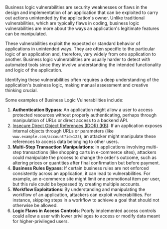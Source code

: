 Business logic vulnerabilities are security weaknesses or flaws in the design and implementation of an application that can be exploited to carry out actions unintended by the application's owner. Unlike traditional vulnerabilities, which are typically flaws in coding, business logic vulnerabilities are more about the ways an application's legitimate features can be manipulated.

These vulnerabilities exploit the expected or standard behavior of applications in unintended ways. They are often specific to the particular logic of an application and, therefore, vary widely from one application to another. Business logic vulnerabilities are usually harder to detect with automated tools since they involve understanding the intended functionality and logic of the application.

Identifying these vulnerabilities often requires a deep understanding of the application's business logic, making manual assessment and creative thinking crucial.

Some examples of Business Logic Vulnerabilities include:

1. **Authentication Bypass**: An application might allow a user to access protected resources without properly authenticating, perhaps through manipulation of URLs or direct access to a backend API.
2. [Insecure Direct Object References (IDOR) (KB)](): If an application exposes internal objects through URLs or parameters (like `www.example.com/account?id=123`), an attacker might manipulate these references to access data belonging to other users.
3. **Multi-Step Transaction Manipulations**: In applications involving multi-step transactions (like shopping carts in e-commerce sites), attackers could manipulate the process to change the order's outcome, such as altering prices or quantities after final confirmation but before payment.
4. **Business Rules Bypass**: If certain business rules are not enforced consistently across an application, it can lead to vulnerabilities. For example, an e-commerce site might limit one promotional item per user, but this rule could be bypassed by creating multiple accounts.
5. **Workflow Exploitations**: By understanding and manipulating the workflow of an application, attackers can exploit vulnerabilities. For instance, skipping steps in a workflow to achieve a goal that should not otherwise be allowed.
6. **Logic Flaws in Access Controls**: Poorly implemented access controls could allow a user with lower privileges to access or modify data meant for higher-privileged users.

